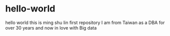 # hello-world
hello world this is ming shu lin first repository
I am from Taiwan as a DBA for over 30 years and now in love with Big data
